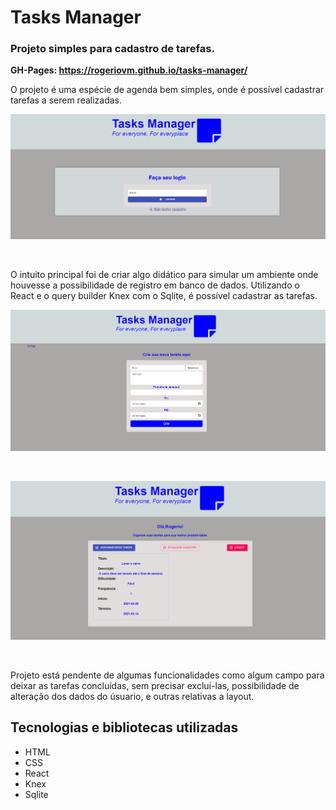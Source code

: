 # Tasks Manager


### Projeto simples para cadastro de tarefas.

**GH-Pages: https://rogeriovm.github.io/tasks-manager/**

O projeto é uma espécie de agenda bem simples, onde é possível cadastrar tarefas a serem realizadas.



![](/frontend/src/assets/picture.png)

&nbsp;
&nbsp;



O intuito principal foi de criar algo didático para simular um ambiente onde houvesse a possibilidade de 
registro em banco de dados. Utilizando o React e o query builder Knex com o Sqlite, é possível cadastrar 
as tarefas.

![](/frontend/src/assets/picture2.png)

&nbsp;
&nbsp;

![](/frontend/src/assets/picture3.png)

&nbsp;
&nbsp;


Projeto está pendente de algumas funcionalidades como algum campo para deixar as tarefas concluídas, sem precisar 
excluí-las, possibilidade de alteração dos dados do úsuario, e outras relativas a layout.



## Tecnologias e bibliotecas utilizadas

- HTML
- CSS
- React
- Knex
- Sqlite
